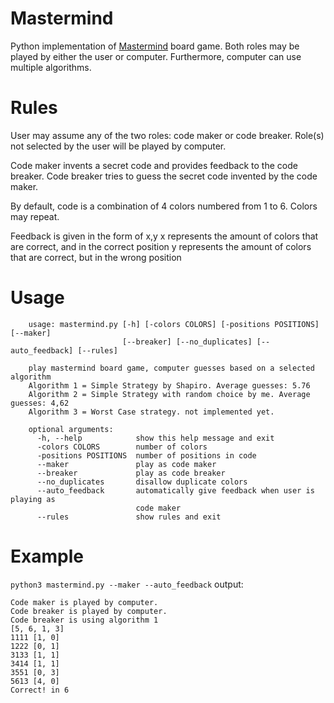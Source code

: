 # Mastermind
Python implementation of [Mastermind](https://en.wikipedia.org/wiki/Mastermind_(board_game)) board game. Both roles may be played by either the user or computer. Furthermore, computer can use multiple algorithms.

# Rules
User may assume any of the two roles: code maker or code breaker. Role(s) not selected by the user will be played by computer.
        
Code maker invents a secret code and provides feedback to the code breaker. Code breaker tries to guess the secret code invented by the code maker.
        
By default, code is a combination of 4 colors numbered from 1 to 6. Colors may repeat.
        
Feedback is given in the form of x,y
x represents the amount of colors that are correct, and in the correct position
y represents the amount of colors that are correct, but in the wrong position
# Usage
```
    usage: mastermind.py [-h] [-colors COLORS] [-positions POSITIONS] [--maker]
                         [--breaker] [--no_duplicates] [--auto_feedback] [--rules]
    
    play mastermind board game, computer guesses based on a selected algorithm
    Algorithm 1 = Simple Strategy by Shapiro. Average guesses: 5.76
    Algorithm 2 = Simple Strategy with random choice by me. Average guesses: 4,62
    Algorithm 3 = Worst Case strategy. not implemented yet.
    
    optional arguments:
      -h, --help            show this help message and exit
      -colors COLORS        number of colors
      -positions POSITIONS  number of positions in code
      --maker               play as code maker
      --breaker             play as code breaker
      --no_duplicates       disallow duplicate colors
      --auto_feedback       automatically give feedback when user is playing as
                            code maker
      --rules               show rules and exit
```

# Example
`python3 mastermind.py --maker --auto_feedback` output:
```
Code maker is played by computer.
Code breaker is played by computer.
Code breaker is using algorithm 1
[5, 6, 1, 3]
1111 [1, 0]
1222 [0, 1]
3133 [1, 1]
3414 [1, 1]
3551 [0, 3]
5613 [4, 0]
Correct! in 6
```
